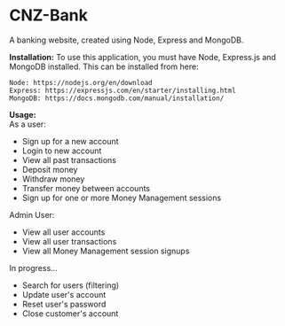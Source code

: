 # CNZ-Bank
A banking website, created using Node, Express and MongoDB. 

<strong> Installation:</strong> To use this application, you must have Node, Express.js and MongoDB installed. This can be installed from here:

    Node: https://nodejs.org/en/download
    Express: https://expressjs.com/en/starter/installing.html
    MongoDB: https://docs.mongodb.com/manual/installation/

<strong>Usage:</strong>
<br>
As a user:
<ul>
    <li> Sign up for a new account </li>
    <li> Login to new account </li>
    <li> View all past transactions </li>
    <li> Deposit money </li>
    <li> Withdraw money </li>
    <li> Transfer money between accounts </li>
    <li> Sign up for one or more Money Management sessions </li>
</ul>        
Admin User:
<ul>
    <li> View all user accounts </li>
    <li> View all user transactions </li>
    <li> View all Money Management session signups </li>
</ul> 
In progress...
<br>
<ul>
    <li> Search for users (filtering) </li>
    <li> Update user's account </li>
    <li> Reset user's password </li>
    <li> Close customer's account </li>
